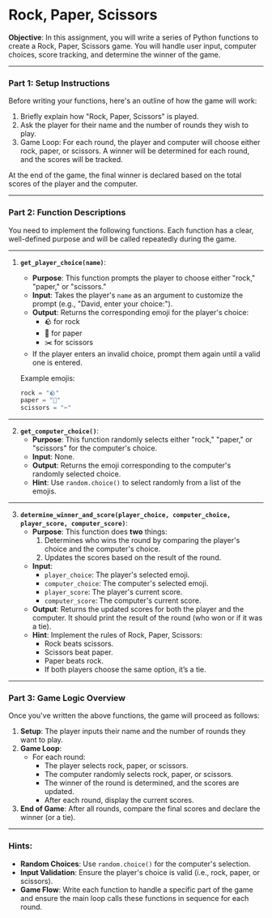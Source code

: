 # Rock, Paper, Scissors 

**Objective**: In this assignment, you will write a series of Python functions to create a Rock, Paper, Scissors game. You will handle user input, computer choices, score tracking, and determine the winner of the game.

---

### Part 1: Setup Instructions

Before writing your functions, here's an outline of how the game will work:

1. Briefly explain how "Rock, Paper, Scissors" is played.
2. Ask the player for their name and the number of rounds they wish to play.
3. Game Loop: For each round, the player and computer will choose either rock, paper, or scissors. A winner will be determined for each round, and the scores will be tracked.

At the end of the game, the final winner is declared based on the total scores of the player and the computer.

---

### Part 2: Function Descriptions

You need to implement the following functions. Each function has a clear, well-defined purpose and will be called repeatedly during the game.

---

1. **`get_player_choice(name)`**:
   - **Purpose**: This function prompts the player to choose either "rock," "paper," or "scissors."
   - **Input**: Takes the player's `name` as an argument to customize the prompt (e.g., "David, enter your choice:").
   - **Output**: Returns the corresponding emoji for the player's choice:
     - 🪨 for rock
     - 📄 for paper
     - ✂️ for scissors
   - If the player enters an invalid choice, prompt them again until a valid one is entered.

   Example emojis:
   ```python
   rock = "🪨"
   paper = "📄"
   scissors = "✂️"
   ```

---

2. **`get_computer_choice()`**:
   - **Purpose**: This function randomly selects either "rock," "paper," or "scissors" for the computer's choice.
   - **Input**: None.
   - **Output**: Returns the emoji corresponding to the computer's randomly selected choice.
   - **Hint**: Use `random.choice()` to select randomly from a list of the emojis.

---

3. **`determine_winner_and_score(player_choice, computer_choice, player_score, computer_score)`**:
   - **Purpose**: This function does **two** things:
     1. Determines who wins the round by comparing the player's choice and the computer's choice.
     2. Updates the scores based on the result of the round.
   - **Input**:
     - `player_choice`: The player's selected emoji.
     - `computer_choice`: The computer's selected emoji.
     - `player_score`: The player's current score.
     - `computer_score`: The computer's current score.
   - **Output**: Returns the updated scores for both the player and the computer. It should print the result of the round (who won or if it was a tie).
   - **Hint**: Implement the rules of Rock, Paper, Scissors:
     - Rock beats scissors.
     - Scissors beat paper.
     - Paper beats rock.
     - If both players choose the same option, it’s a tie.

---

### Part 3: Game Logic Overview

Once you've written the above functions, the game will proceed as follows:

1. **Setup**: The player inputs their name and the number of rounds they want to play.
2. **Game Loop**:
   - For each round:
     - The player selects rock, paper, or scissors.
     - The computer randomly selects rock, paper, or scissors.
     - The winner of the round is determined, and the scores are updated.
     - After each round, display the current scores.
3. **End of Game**: After all rounds, compare the final scores and declare the winner (or a tie).

---

### Hints:

- **Random Choices**: Use `random.choice()` for the computer's selection.
- **Input Validation**: Ensure the player's choice is valid (i.e., rock, paper, or scissors).
- **Game Flow**: Write each function to handle a specific part of the game and ensure the main loop calls these functions in sequence for each round.